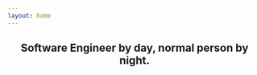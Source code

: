 ```yaml
---
layout: home
---
```


<h2 style="text-align: center" >Software Engineer by day, normal person by night.</h2>
